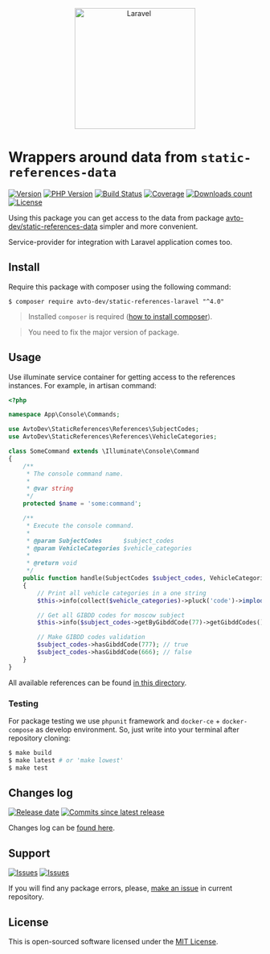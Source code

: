 <p align="center">
  <img src="https://laravel.com/assets/img/components/logo-laravel.svg" alt="Laravel" width="240" />
</p>

# Wrappers around data from `static-references-data`

[![Version][badge_packagist_version]][link_packagist]
[![PHP Version][badge_php_version]][link_packagist]
[![Build Status][badge_build_status]][link_build_status]
[![Coverage][badge_coverage]][link_coverage]
[![Downloads count][badge_downloads_count]][link_packagist]
[![License][badge_license]][link_license]

Using this package you can get access to the data from package [avto-dev/static-references-data][static-references-data] simpler and more convenient.

Service-provider for integration with Laravel application comes too.

## Install

Require this package with composer using the following command:

```shell
$ composer require avto-dev/static-references-laravel "^4.0"
```

> Installed `composer` is required ([how to install composer][getcomposer]).

> You need to fix the major version of package.

## Usage

Use illuminate service container for getting access to the references instances. For example, in artisan command:

```php
<?php

namespace App\Console\Commands;

use AvtoDev\StaticReferences\References\SubjectCodes;
use AvtoDev\StaticReferences\References\VehicleCategories;

class SomeCommand extends \Illuminate\Console\Command
{
    /**
     * The console command name.
     *
     * @var string
     */
    protected $name = 'some:command';

    /**
     * Execute the console command.
     *
     * @param SubjectCodes      $subject_codes
     * @param VehicleCategories $vehicle_categories
     *
     * @return void
     */
    public function handle(SubjectCodes $subject_codes, VehicleCategories $vehicle_categories): void
    {
        // Print all vehicle categories in a one string
        $this->info(collect($vehicle_categories)->pluck('code')->implode(', ')); // A, A1, B, BE...

        // Get all GIBDD codes for moscow subject
        $this->info($subject_codes->getByGibddCode(77)->getGibddCodes()); // [77, 97, 99, 177, ...]

        // Make GIBDD codes validation
        $subject_codes->hasGibddCode(777); // true
        $subject_codes->hasGibddCode(666); // false
    }
}
```

All available references can be found [in this directory](./src/References).

### Testing

For package testing we use `phpunit` framework and `docker-ce` + `docker-compose` as develop environment. So, just write into your terminal after repository cloning:

```bash
$ make build
$ make latest # or 'make lowest'
$ make test
```

## Changes log

[![Release date][badge_release_date]][link_releases]
[![Commits since latest release][badge_commits_since_release]][link_commits]

Changes log can be [found here][link_changes_log].

## Support

[![Issues][badge_issues]][link_issues]
[![Issues][badge_pulls]][link_pulls]

If you will find any package errors, please, [make an issue][link_create_issue] in current repository.

## License

This is open-sourced software licensed under the [MIT License][link_license].

[badge_packagist_version]:https://img.shields.io/packagist/v/avto-dev/static-references-laravel.svg?maxAge=180
[badge_php_version]:https://img.shields.io/packagist/php-v/avto-dev/static-references-laravel.svg?longCache=true
[badge_build_status]:https://img.shields.io/github/workflow/status/avto-dev/static-references-laravel/tests/master
[badge_coverage]:https://img.shields.io/codecov/c/github/avto-dev/static-references-laravel/master.svg?maxAge=60
[badge_downloads_count]:https://img.shields.io/packagist/dt/avto-dev/static-references-laravel.svg?maxAge=180
[badge_license]:https://img.shields.io/packagist/l/avto-dev/static-references-laravel.svg?longCache=true
[badge_release_date]:https://img.shields.io/github/release-date/avto-dev/static-references-laravel.svg?style=flat-square&maxAge=180
[badge_commits_since_release]:https://img.shields.io/github/commits-since/avto-dev/static-references-laravel/latest.svg?style=flat-square&maxAge=180
[badge_issues]:https://img.shields.io/github/issues/avto-dev/static-references-laravel.svg?style=flat-square&maxAge=180
[badge_pulls]:https://img.shields.io/github/issues-pr/avto-dev/static-references-laravel.svg?style=flat-square&maxAge=180
[link_releases]:https://github.com/avto-dev/static-references-laravel/releases
[link_packagist]:https://packagist.org/packages/avto-dev/static-references-laravel
[link_build_status]:https://travis-ci.org/avto-dev/static-references-laravel
[link_coverage]:https://codecov.io/gh/avto-dev/static-references-laravel/
[link_changes_log]:https://github.com/avto-dev/static-references-laravel/blob/master/CHANGELOG.md
[link_issues]:https://github.com/avto-dev/static-references-laravel/issues
[link_create_issue]:https://github.com/avto-dev/static-references-laravel/issues/new/choose
[link_commits]:https://github.com/avto-dev/static-references-laravel/commits
[link_pulls]:https://github.com/avto-dev/static-references-laravel/pulls
[link_license]:https://github.com/avto-dev/static-references-laravel/blob/master/LICENSE
[getcomposer]:https://getcomposer.org/download/
[static-references-data]:https://github.com/avto-dev/static-references-data
